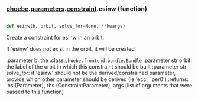 ### [phoebe](phoebe.md).[parameters](phoebe.parameters.md).[constraint](phoebe.parameters.constraint.md).esinw (function)


```py

def esinw(b, orbit, solve_for=None, **kwargs)

```



Create a constraint for esinw in an orbit.

If 'esinw' does not exist in the orbit, it will be created

:parameter b: the :class:`phoebe.frontend.bundle.Bundle`
:parameter str orbit: the label of the orbit in which this
    constraint should be built
:parameter str solve_for:  if 'esinw' should not be the derived/constrained
    parameter, provide which other parameter should be derived
    (ie 'ecc', 'per0')
:returns: lhs (Parameter), rhs (ConstraintParameter), args (list of arguments
    that were passed to this function)

